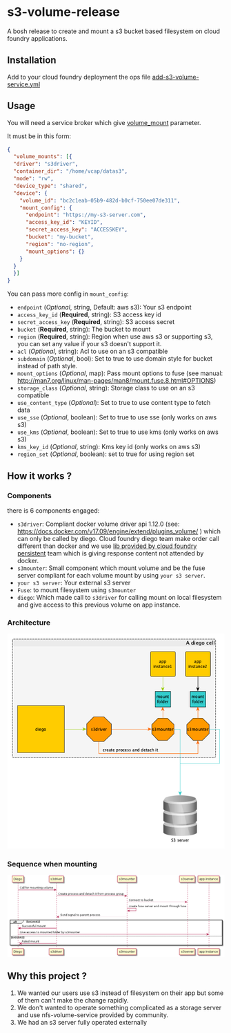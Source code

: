 # s3-volume-release

A bosh release to create and mount a s3 bucket based filesystem on cloud foundry applications.

## Installation

Add to your cloud foundry deployment the ops file [add-s3-volume-service.yml](/operations/cf/add-s3-volume-service.yml)

## Usage

You will need a service broker which give [volume_mount](https://github.com/openservicebrokerapi/servicebroker/blob/v2.15/spec.md#volume-mount-object) 
parameter.

It must be in this form:

```json
{
  "volume_mounts": [{
  "driver": "s3driver",
  "container_dir": "/home/vcap/datas3",
  "mode": "rw",
  "device_type": "shared",
  "device": {
    "volume_id": "bc2c1eab-05b9-482d-b0cf-750ee07de311",
    "mount_config": {
      "endpoint": "https://my-s3-server.com",
      "access_key_id": "KEYID",
      "secret_access_key": "ACCESSKEY",
      "bucket": "my-bucket",
      "region": "no-region",
      "mount_options": {}
    }
  }
  }]
}
```

You can pass more config in `mount_config`:

- `endpoint` (*Optional*, string, Default: aws s3): Your s3 endpoint
- `access_key_id` (**Required**, string): S3 access key id
- `secret_access_key` (**Required**, string): S3 access secret
- `bucket` (**Required**, string): The bucket to mount
- `region` (**Required**, string): Region when use aws s3 or supporting s3, you can set any value if your s3 doesn't support it.
- `acl` (*Optional*, string): Acl to use on an s3 compatible
- `subdomain` (*Optional*, bool): Set to true to use domain style for bucket instead of path style.
- `mount_options` (*Optional*, map): Pass mount options to fuse (see manual: http://man7.org/linux/man-pages/man8/mount.fuse.8.html#OPTIONS)
- `storage_class` (*Optional*, string): Storage class to use on an s3 compatible
- `use_content_type` (*Optional*): Set to true to use content type to fetch data
- `use_sse` (*Optional*, boolean): Set to true to use sse (only works on aws s3)
- `use_kms` (*Optional*, boolean): Set to true to use kms (only works on aws s3)
- `kms_key_id` (*Optional*, string): Kms key id (only works on aws s3)
- `region_set` (*Optional*, boolean): set to true for using region set
 
## How it works ?

### Components

there is 6 components engaged:
- `s3driver`: Compliant docker volume driver api 1.12.0 (see: https://docs.docker.com/v17.09/engine/extend/plugins_volume/ )
which can only be called by diego. Cloud foundry diego team make order call different than docker and we use [lib provided by 
cloud foundry persistent](https://github.com/cloudfoundry/volumedriver) team which is giving response content not attended by docker.
- `s3mounter`: Small component which mount volume and be the fuse server compliant for each volume mount by using `your s3 server`.
- `your s3 server`: Your external s3 server
- `Fuse`: to mount filesystem using `s3mounter`
- `diego`: Which made call to `s3driver` for calling mount on local filesystem and give access to this previous volume on app instance.

### Architecture

![architecture](/docs/archi.png)

### Sequence when mounting

![architecture](/docs/sequence.png)

## Why this project ?

1. We wanted our users use s3 instead of filesystem on their app but some of them can't make the change rapidly.
2. We don't wanted to operate something complicated as a storage server and use nfs-volume-service provided by community.
3. We had an s3 server fully operated externally
